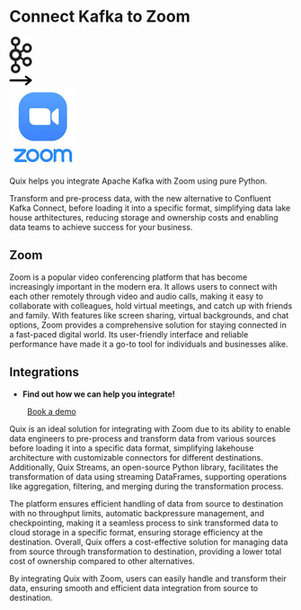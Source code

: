 # Connect Kafka to Zoom

<div class="connect-images cards blog-grid-card" markdown>
<div>
<img src="../images/kafka_logo.png" width="40px" />
</div>
<div>
<img src="../images/arrow.svg" width="40px" />
</div>
<div>
<img src="./images/zoom_1.jpg" />
</div>
</div>

Quix helps you integrate Apache Kafka with Zoom using pure Python.

Transform and pre-process data, with the new alternative to Confluent Kafka Connect, before loading it into a specific format, simplifying data lake house arthitectures, reducing storage and ownership costs and enabling data teams to achieve success for your business.

## Zoom

Zoom is a popular video conferencing platform that has become increasingly important in the modern era. It allows users to connect with each other remotely through video and audio calls, making it easy to collaborate with colleagues, hold virtual meetings, and catch up with friends and family. With features like screen sharing, virtual backgrounds, and chat options, Zoom provides a comprehensive solution for staying connected in a fast-paced digital world. Its user-friendly interface and reliable performance have made it a go-to tool for individuals and businesses alike.

## Integrations

<div class="grid cards" markdown>

- __Find out how we can help you integrate!__

    <a class="md-button md-button--primary" href="https://share.hsforms.com/1iW0TmZzKQMChk0lxd_tGiw4yjw2?__hstc=175542013.2303933fbd746c0ac86d9ccbe9bc9100.1728383268831.1729603416735.1729620918855.31&__hssc=175542013.1.1729620918855&__hsfp=2132701734" target="_blank" style="margin:.5rem;">Book a demo</a>

</div>


Quix is an ideal solution for integrating with Zoom due to its ability to enable data engineers to pre-process and transform data from various sources before loading it into a specific data format, simplifying lakehouse architecture with customizable connectors for different destinations. Additionally, Quix Streams, an open-source Python library, facilitates the transformation of data using streaming DataFrames, supporting operations like aggregation, filtering, and merging during the transformation process.

The platform ensures efficient handling of data from source to destination with no throughput limits, automatic backpressure management, and checkpointing, making it a seamless process to sink transformed data to cloud storage in a specific format, ensuring storage efficiency at the destination. Overall, Quix offers a cost-effective solution for managing data from source through transformation to destination, providing a lower total cost of ownership compared to other alternatives.

By integrating Quix with Zoom, users can easily handle and transform their data, ensuring smooth and efficient data integration from source to destination.

